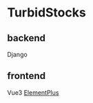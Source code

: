 # TurbidStocks
## backend
Django 
## frontend
Vue3 
[ElementPlus](https://element-plus.org/#/en-US)
